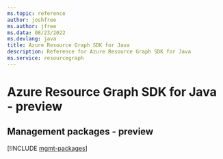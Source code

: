 ```yaml
---
ms.topic: reference
author: joshfree
ms.author: jfree
ms.data: 08/23/2022
ms.devlang: java
title: Azure Resource Graph SDK for Java
description: Reference for Azure Resource Graph SDK for Java
ms.service: resourcegraph
---
```

# Azure Resource Graph SDK for Java - preview

## Management packages - preview
[!INCLUDE [mgmt-packages](resource-graph-mgmt-index.md)]